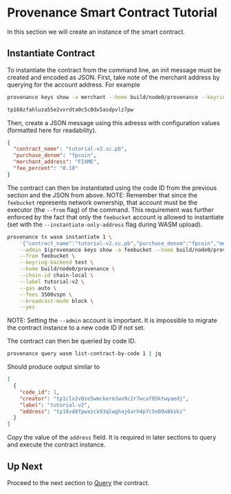 # Provenance Smart Contract Tutorial

In this section we will create an instance of the smart contract.

## Instantiate Contract

To instantiate the contract from the command line, an init message must be created and encoded as
JSON. First, take note of the merchant address by querying for the account address. For example

```bash
provenance keys show -a merchant --home build/node0/provenance --keyring-backend test

tp168zfahluza55e2vxrdta0c5c0dx5asdpvlz7pw
```

Then, create a JSON message using this adresss with configuration values (formatted here for
readability).

```json
{
  "contract_name": "tutorial-v2.sc.pb",
  "purchase_denom": "fpcoin",
  "merchant_address": "FIXME",
  "fee_percent": "0.10"
}
```

The contract can then be instantiated using the code ID from the previous section and the
JSON from above. NOTE: Remember that since the `feebucket` represents network ownership, that
account must be the executor (the `--from` flag) of the command. This requirement was further
enforced by the fact that only the `feebucket` account is allowed to instantiate (set with the
`--instantiate-only-address` flag during WASM upload).

```bash
provenance tx wasm instantiate 1 \
    '{"contract_name":"tutorial-v2.sc.pb","purchase_denom":"fpcoin","merchant_address":"FIXME","fee_percent":"0.1"}' \
    --admin $(provenance keys show -a feebucket --home build/node0/provenance --keyring-backend test) \
    --from feebucket \
    --keyring-backend test \
    --home build/node0/provenance \
    --chain-id chain-local \
    --label tutorial-v2 \
    --gas auto \
    --fees 3500vspn \
    --broadcast-mode block \
    --yes
```

NOTE: Setting the `--admin` account is important. It is impossible to migrate the contract instance
to a new code ID if not set.

The contract can then be queried by code ID.

```bash
provenance query wasm list-contract-by-code 1 | jq
```

Should produce output similar to

```json
[
  {
    "code_id": 1,
    "creator": "tp1clx2v0ze5wmckerm3wx9c2r7wcaf05ktwyaedj",
    "label": "tutorial-v2",
    "address": "tp18vd8fpwxzck93qlwghaj6arh4p7c5n89x8kskz"
  }
]
```

Copy the value of the `address` field. It is required in later sections to query and execute the
contract instance.

## Up Next

Proceed to the next section to [Query](11-query.md) the contract.
